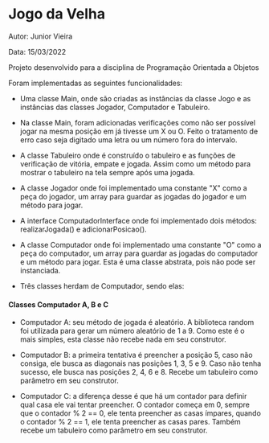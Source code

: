 # Jogo da Velha

Autor: Junior Vieira

Data: 15/03/2022

Projeto desenvolvido para a disciplina de Programação Orientada a Objetos

Foram implementadas as seguintes funcionalidades:

- Uma classe Main, onde são criadas as instâncias da classe Jogo e as instâncias das classes Jogador, Computador e Tabuleiro. 


- Na classe Main, foram adicionadas verificações como não ser possível jogar na mesma posição em já tivesse um X ou O. Feito o tratamento de erro caso seja digitado uma letra ou um número fora do intervalo.


- A classe Tabuleiro onde é construído o tabuleiro e as funções de verificação de vitória, empate e jogada. Assim como um método para mostrar o tabuleiro na tela sempre após uma jogada.


- A classe Jogador onde foi implementado uma constante "X" como a peça do jogador, um array para guardar as jogadas do jogador e um método para jogar.


- A interface ComputadorInterface onde foi implementado dois métodos: realizarJogada() e adicionarPosicao().


- A classe Computador onde foi implementado uma constante "O" como a peça do computador, um array para guardar as jogadas do computador e um método para jogar. Esta é uma classe abstrata, pois não pode ser instanciada.


- Três classes herdam de Computador, sendo elas: 

#### Classes Computador A, B e C

- Computador A: seu método de jogada é aleatório. A biblioteca random foi utilizada para gerar um número aleatório de 1 a 9. Como este é o mais simples, esta classe não recebe nada em seu construtor.


- Computador B: a primeira tentativa é preencher a posição 5, caso não consiga, ele busca as diagonais nas posições 1, 3, 5 e 9. Caso não tenha sucesso, ele busca nas posições 2, 4, 6 e 8. Recebe um tabuleiro como parâmetro em seu construtor.


- Computador C: a diferença desse é que há um contador para definir qual casa ele vai tentar preencher. O contador começa em 0, sempre que o contador % 2 == 0, ele tenta preencher as casas ímpares, quando o contador % 2 == 1, ele tenta preencher as casas pares. Também recebe um tabuleiro como parâmetro em seu construtor.

